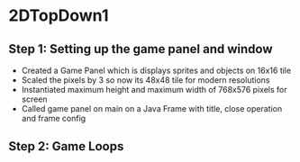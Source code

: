 # 2DTopDown1

## Step 1: Setting up the game panel and window
- Created a Game Panel which is displays sprites and objects on 16x16 tile
- Scaled the pixels by 3 so now its 48x48 tile for modern resolutions
- Instantiated maximum height and maximum width of 768x576 pixels for screen
- Called game panel on main on a Java Frame with title, close operation and frame config

## Step 2: Game Loops
